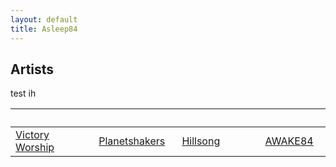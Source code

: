 ```yaml
---
layout: default
title: Asleep84
---
```


## Artists
test ih

⠀⠀⠀⠀⠀⠀⠀⠀⠀⠀ | ⠀⠀⠀⠀⠀⠀⠀⠀⠀⠀| ⠀⠀⠀⠀⠀⠀⠀⠀⠀⠀| ⠀⠀⠀⠀⠀⠀⠀⠀⠀⠀| 
---|---|---|---
[Victory Worship](/artists/victory) | [Planetshakers](/artists/planetshakers) | [Hillsong](/artists/hillsong) | [AWAKE84](/artists/a84)
